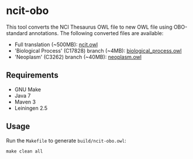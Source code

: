 # ncit-obo

This tool converts the NCI Thesaurus OWL file to new OWL file using OBO-standard annotations. The following converted files are available:

- Full translation (~500MB):
  [ncit.owl](https://build.berkeleybop.org/job/ncit-obo/lastSuccessfulBuild/artifact/build/ncit.owl)
- 'Biological Process' (C17828) branch (~4MB):
  [biological_process.owl](https://build.berkeleybop.org/job/ncit-obo/lastSuccessfulBuild/artifact/build/subsets/biological_process.owl)
- 'Neoplasm' (C3262) branch (~40MB):
  [neoplasm.owl](https://build.berkeleybop.org/job/ncit-obo/lastSuccessfulBuild/artifact/build/subsets/neoplasm.owl)


## Requirements

- GNU Make
- Java 7
- Maven 3
- Leiningen 2.5


## Usage

Run the `Makefile` to generate `build/ncit-obo.owl`:

    make clean all

